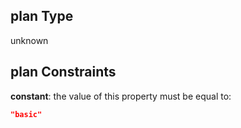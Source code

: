 ## plan Type

unknown

## plan Constraints

**constant**: the value of this property must be equal to:

```json
"basic"
```
